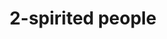---
title: 2-spirited people
longTitle: '2-spirited people'
tags:
- gccommon
usedFor:
- "[[Two-spirit people]]"
---